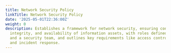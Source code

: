 ```yaml
---
title: Network Security Policy
linkTitle: Network Security Policy
date: '2025-05-01T22:36:00Z'
weight: 0
description: Establishes a framework for network security, ensuring confidentiality,
  integrity, and availability of information assets, with roles defined for employees
  and a security team, and outlines key requirements like access control, data protection,
  and incident response.
---
```



<!-- Unsupported block type: unsupported -->